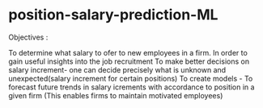 # position-salary-prediction-ML

Objectives :

To determine what salary to ofer to new employees in a firm.
In order to gain useful insights into the job recruitment
To make better decisions on salary increment- one can decide precisely what is unknown and unexpected(salary increment for certain positions)
To create models - To forecast future trends in salary icrements with accordance to position in a given firm (This enables firms to maintain motivated employees)
